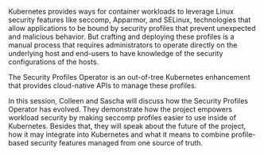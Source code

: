 Kubernetes provides ways for container workloads to leverage Linux security features like seccomp, Apparmor, and SELinux, technologies that allow applications to be bound by security profiles that prevent unexpected and malicious behavior. But crafting and deploying these profiles is a manual process that requires administrators to operate directly on the underlying host and end-users to have knowledge of the security configurations of the hosts.

The Security Profiles Operator is an out-of-tree Kubernetes enhancement that provides cloud-native APIs to manage these profiles.

In this session, Colleen and Sascha will discuss how the Security Profiles Operator has evolved. They demonstrate how the project empowers workload security by making seccomp profiles easier to use inside of Kubernetes. Besides that, they will speak about the future of the project, how it may integrate into Kubernetes and what it means to combine profile-based security features managed from one source of truth.
